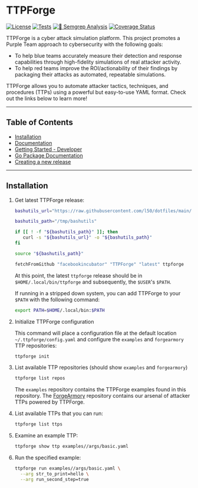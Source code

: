 # TTPForge

[![License](https://img.shields.io/github/license/facebookincubator/TTPForge?label=License&style=flat&color=blue&logo=github)](https://github.com/facebookincubator/TTPForge/blob/main/LICENSE)
[![Tests](https://github.com/facebookincubator/TTPForge/actions/workflows/tests.yaml/badge.svg)](https://github.com/facebookincubator/TTPForge/actions/workflows/tests.yaml)
[![🚨 Semgrep Analysis](https://github.com/facebookincubator/TTPForge/actions/workflows/semgrep.yaml/badge.svg)](https://github.com/facebookincubator/TTPForge/actions/workflows/semgrep.yaml)
[![Coverage Status](https://coveralls.io/repos/github/facebookincubator/TTPForge/badge.svg)](https://coveralls.io/github/facebookincubator/TTPForge)

TTPForge is a cyber attack simulation platform. This project promotes a Purple
Team approach to cybersecurity with the following goals:

- To help blue teams accurately measure their detection and response
  capabilities through high-fidelity simulations of real attacker activity.
- To help red teams improve the ROI/actionability of their findings by packaging
  their attacks as automated, repeatable simulations.

TTPForge allows you to automate attacker tactics, techniques, and procedures
(TTPs) using a powerful but easy-to-use YAML format. Check out the links below
to learn more!

---

## Table of Contents

- [Installation](#installation)
- [Documentation](docs/foundations/README.md)
- [Getting Started - Developer](docs/dev/README.md)
- [Go Package Documentation](https://pkg.go.dev/github.com/facebookincubator/ttpforge@main)
- [Creating a new release](docs/release.md)

---

## Installation

1. Get latest TTPForge release:

   ```bash
   bashutils_url="https://raw.githubusercontent.com/l50/dotfiles/main/bashutils"

   bashutils_path="/tmp/bashutils"

   if [[ ! -f "${bashutils_path}" ]]; then
      curl -s "${bashutils_url}" -o "${bashutils_path}"
   fi

   source "${bashutils_path}"

   fetchFromGithub "facebookincubator" "TTPForge" "latest" ttpforge
   ```

   At this point, the latest `ttpforge` release should be in
   `$HOME/.local/bin/ttpforge` and subsequently, the `$USER`'s `$PATH`.

   If running in a stripped down system, you can add TTPForge to your `$PATH`
   with the following command:

   ```bash
   export PATH=$HOME/.local/bin:$PATH
   ```

1. Initialize TTPForge configuration

   This command will place a configuration file at the default location
   `~/.ttpforge/config.yaml` and configure the `examples` and `forgearmory` TTP
   repositories:

   ```bash
   ttpforge init
   ```

1. List available TTP repositories (should show `examples` and `forgearmory`)

   ```bash
   ttpforge list repos
   ```

   The `examples` repository contains the TTPForge examples found in this
   repository. The
   [ForgeArmory](https://github.com/facebookincubator/ForgeArmory) repository
   contains our arsenal of attacker TTPs powered by TTPForge.

1. List available TTPs that you can run:

   ```bash
   ttpforge list ttps
   ```

1. Examine an example TTP:

   ```bash
   ttpforge show ttp examples//args/basic.yaml
   ```

1. Run the specified example:

   ```bash
   ttpforge run examples//args/basic.yaml \
     --arg str_to_print=hello \
     --arg run_second_step=true
   ```
